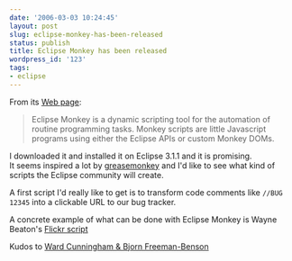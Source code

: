 ```yaml
---
date: '2006-03-03 10:24:45'
layout: post
slug: eclipse-monkey-has-been-released
status: publish
title: Eclipse Monkey has been released
wordpress_id: '123'
tags:
- eclipse
---
```


From its [Web page](http://www.eclipse.org/dash/index.php):
> Eclipse Monkey is a dynamic scripting tool for the automation of 
> routine programming tasks. Monkey scripts are little Javascript
> programs using either the Eclipse APIs or custom Monkey DOMs. 

I downloaded it and installed it on Eclipse 3.1.1 and it is
promising.  
It seems inspired a lot by [greasemonkey](http://greasemonkey.mozdev.org/)
and I'd like to see what kind of scripts the Eclipse community will create.

A first script I'd really like to get is to transform code comments like `//BUG 12345` into a clickable URL
to our bug tracker.

A concrete example of what can be done with Eclipse Monkey is Wayne Beaton's [Flickr script](http://wbeaton.blogspot.com/2006/03/scripting-eclipse-rcp-with-javascript.html)

Kudos to [Ward Cunningham & Bjorn Freeman-Benson](http://eclipse-projects.blogspot.com/)

